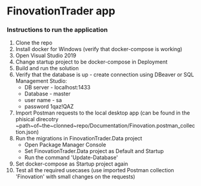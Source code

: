 # FinovationTrader app
### Instructions to run the application

1. Clone the repo
2. Install docker for Windows (verify that docker-compose is working)
3. Open Visual Studio 2019 
4. Change startup project to be docker-compose in Deployment 
5. Build and run the solution 
6. Verify that the database is up - create connection using DBeaver or SQL Management Studio:
    - DB server - localhost:1433
    - Database - master
    - user name - sa
    - password 1qaz!QAZ
7. Import Postman requests to the local desktop app (can be found in the phisical direcotry ~path~of~the~clonned~repo/Documentation/Finovation.postman_collection.json)
8. Run the migrations in FinovationTrader.Data project 
    - Open Package Manager Console
	- Set FinovationTrader.Data project as Default and Startup
	- Run the command 'Update-Database'
9. Set docker-compose as Startup project again
10. Test all the required usecases (use imported Postman collection 'Finovation' with small changes on the requests)